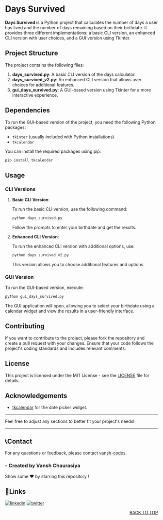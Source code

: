 # Days Survived

**Days Survived** is a Python project that calculates the number of days a user has lived and the number of days remaining based on their birthdate. It provides three different implementations: a basic CLI version, an enhanced CLI version with user choices, and a GUI version using Tkinter.

## Project Structure

The project contains the following files:

1. **days_survived.py**: A basic CLI version of the days calculator.
2. **days_survived_v2.py**: An enhanced CLI version that allows user choices for additional features.
3. **gui_days_survived.py**: A GUI-based version using Tkinter for a more interactive experience.

## Dependencies

To run the GUI-based version of the project, you need the following Python packages:

- `tkinter` (usually included with Python installations)
- `tkcalendar`

You can install the required packages using pip:

```bash
pip install tkcalendar
```

## Usage

### CLI Versions

1. **Basic CLI Version**:

   To run the basic CLI version, use the following command:

   ```bash
   python days_survived.py
   ```

   Follow the prompts to enter your birthdate and get the results.

2. **Enhanced CLI Version**:

   To run the enhanced CLI version with additional options, use:

   ```bash
   python days_survived_v2.py
   ```

   This version allows you to choose additional features and options.

### GUI Version

To run the GUI-based version, execute:

```bash
python gui_days_survived.py
```

The GUI application will open, allowing you to select your birthdate using a calendar widget and view the results in a user-friendly interface.

## Contributing

If you want to contribute to the project, please fork the repository and create a pull request with your changes. Ensure that your code follows the project's coding standards and includes relevant comments.

## License

This project is licensed under the MIT License - see the [LICENSE](LICENSE) file for details.

## Acknowledgements

- [tkcalendar](https://github.com/wilsonmar/tkcalendar) for the date picker widget.

---

Feel free to adjust any sections to better fit your project's needs!

--- 

## 📞Contact

For any questions or feedback, please contact [vansh-codes](https://github.com/vansh-codes).

### - Created by **Vansh Chaurasiya** 
Show some ❤️ by starring this repository !


## 🔗Links
[![linkedin](https://img.shields.io/badge/linkedin-0A66C2?style=for-the-badge&logo=linkedin&logoColor=white)](https://www.linkedin.com/in/vanshchaurasiya24)
[![twitter](https://img.shields.io/badge/twitter-1DA1F2?style=for-the-badge&logo=twitter&logoColor=white)](https://www.twitter.com/vanshchaurasiy4) <p align="right"><a href="#top">BACK TO TOP</a></p>